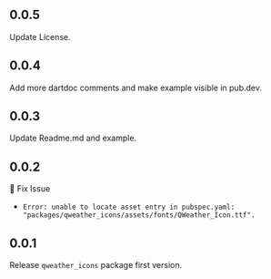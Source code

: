 ## 0.0.5

Update License.

## 0.0.4

Add more dartdoc comments and make example visible in pub.dev.

## 0.0.3

Update Readme.md and example.

## 0.0.2

🔧 Fix Issue

- `Error: unable to locate asset entry in pubspec.yaml: "packages/qweather_icons/assets/fonts/QWeather_Icon.ttf".`

## 0.0.1

Release `qweather_icons` package first version.
